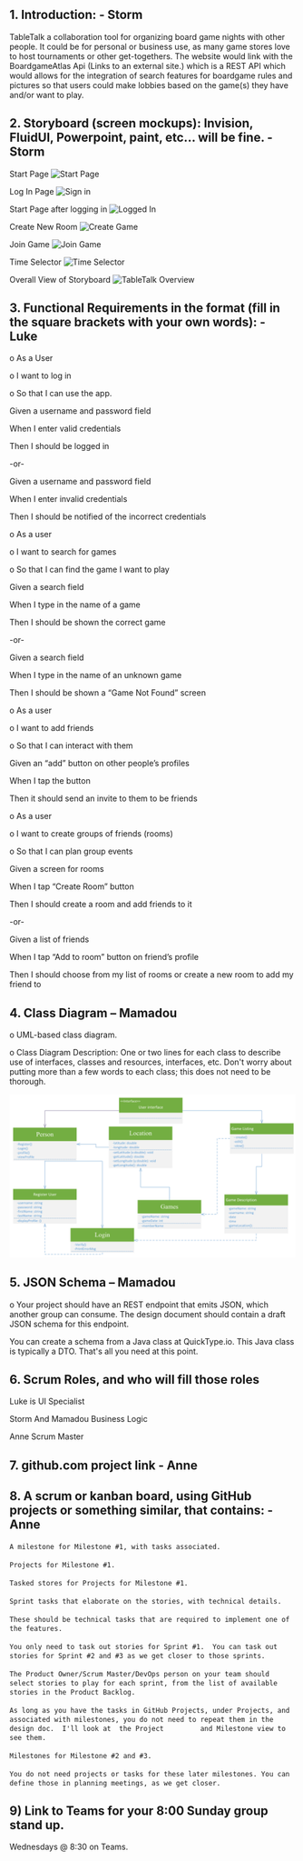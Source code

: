 ## 1.	Introduction: - Storm 
TableTalk a collaboration tool for organizing board game nights with other people. It could be for personal or business use, as many game stores love to host tournaments or other get-togethers. The website would link with the BoardgameAtlas Api (Links to an external site.) which is a REST API which would allows for the integration of search features for boardgame rules and pictures so that users could make lobbies based on the game(s) they have and/or want to play.
## 2.	Storyboard (screen mockups): Invision, FluidUI, Powerpoint, paint, etc... will be fine. - Storm


Start Page
![Start Page](https://user-images.githubusercontent.com/55035232/106964285-e0494280-670f-11eb-912f-d6710a576ce2.PNG)

Log In Page
![Sign in](https://user-images.githubusercontent.com/55035232/106964297-e5a68d00-670f-11eb-9277-5954339d77eb.PNG)

Start Page after logging in
![Logged In](https://user-images.githubusercontent.com/55035232/106964304-e9d2aa80-670f-11eb-86ed-02f22f7dfe2b.PNG)

Create New Room
![Create Game](https://user-images.githubusercontent.com/55035232/106964529-3b7b3500-6710-11eb-85a9-e60c96bd1319.PNG)

Join Game
![Join Game](https://user-images.githubusercontent.com/55035232/106964343-f48d3f80-670f-11eb-9c48-7d652faac351.PNG)

Time Selector
![Time Selector](https://user-images.githubusercontent.com/55035232/106964352-f7883000-670f-11eb-9b76-f45a364fbe4d.PNG)


Overall View of Storyboard 
![TableTalk Overview](https://user-images.githubusercontent.com/55035232/106964268-da536180-670f-11eb-8e81-6292d25e4611.PNG)




## 3.	Functional Requirements in the format (fill in the square brackets with your own words):  - Luke
o As a User

o I want to log in

o So that I can use the app.

Given a username and password field

When I enter valid credentials

Then I should be logged in

-or-

Given a username and password field

When I enter invalid credentials

Then I should be notified of the incorrect credentials



o As a user

o I want to search for games

o So that I can find the game I want to play

Given a search field

When I type in the name of a game

Then I should be shown the correct game

-or-

Given a search field

When I type in the name of an unknown game

Then I should be shown a “Game Not Found” screen



o As a user

o I want to add friends

o So that I can interact with them

Given an “add” button on other people’s profiles

When I tap the button

Then it should send an invite to them to be friends



o As a user

o I want to create groups of friends (rooms)

o So that I can plan group events

Given a screen for rooms

When I tap “Create Room” button

Then I should create a room and add friends to it

-or-

Given a list of friends

When I tap “Add to room” button on friend’s profile

Then I should choose from my list of rooms or create a new room to add my friend to


   
## 4.	Class Diagram – Mamadou

o	UML-based class diagram.

o	Class Diagram Description: One or two lines for each class to describe use of interfaces,  classes and resources, interfaces, etc. Don't worry about putting 
more than a few words to each class; this does not need to be thorough.

![Class Diagram](images/Class%20Diagram.PNG)

## 5.	JSON Schema – Mamadou

o	 Your project should have an REST endpoint that emits JSON, which another group can consume.  The design document should contain a draft JSON schema for this endpoint. 

  You can create a schema from a Java class at QuickType.io.  This Java class is typically a DTO.  That's all you need at this point.
  
## 6.	Scrum Roles, and who will fill those roles

Luke is UI Specialist

Storm And Mamadou Business Logic

Anne Scrum Master

## 7.	github.com project link - Anne
## 8.	 A scrum or kanban board, using GitHub projects or something similar, that contains: - Anne

	A milestone for Milestone #1, with tasks associated.
	
	Projects for Milestone #1.
	
	Tasked stores for Projects for Milestone #1. 
	
	Sprint tasks that elaborate on the stories, with technical details.
	
	These should be technical tasks that are required to implement one of the features.
	
	You only need to task out stories for Sprint #1.  You can task out stories for Sprint #2 and #3 as we get closer to those sprints. 
	
	The Product Owner/Scrum Master/DevOps person on your team should select stories to play for each sprint, from the list of available stories in the Product Backlog.
	
	As long as you have the tasks in GitHub Projects, under Projects, and associated with milestones, you do not need to repeat them in the design doc.  I'll look at  the Project 	       and Milestone view to see them. 
	
	Milestones for Milestone #2 and #3.   
	
	You do not need projects or tasks for these later milestones. You can define those in planning meetings, as we get closer.
	
## 9) Link to Teams for your 8:00 Sunday group stand up. 
Wednesdays @ 8:30 on Teams.

